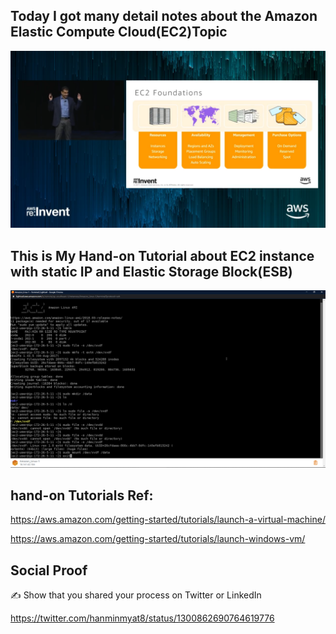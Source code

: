 ## Today I got many detail notes about the Amazon Elastic Compute Cloud(EC2)Topic
  <p align="center">
  <img src="Screenshot (54).png"/>
 </p>
  
  
  
## This is My Hand-on Tutorial about EC2 instance with static IP and Elastic Storage Block(ESB)
 <img src="Screenshot (55).png"/>
 
 ## hand-on Tutorials Ref:
 
 https://aws.amazon.com/getting-started/tutorials/launch-a-virtual-machine/

 https://aws.amazon.com/getting-started/tutorials/launch-windows-vm/


## Social Proof

✍️ Show that you shared your process on Twitter or LinkedIn

https://twitter.com/hanminmyat8/status/1300862690764619776
